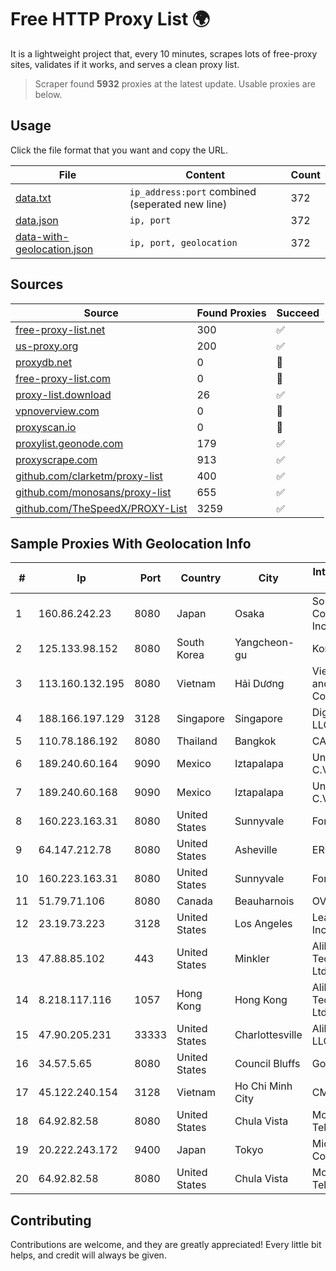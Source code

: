 
# Free HTTP Proxy List 🌍

It is a lightweight project that, every 10 minutes, scrapes lots of free-proxy sites, validates if it works, and serves a clean proxy list.


> Scraper found **5932** proxies at the latest update. Usable proxies are below.

## Usage

Click the file format that you want and copy the URL.


|File|Content|Count|
|----|-------|-----|
|[data.txt](https://raw.githubusercontent.com/themiralay/Proxy-List-World/master/data.txt)|`ip_address:port` combined (seperated new line)|372|
|[data.json](https://raw.githubusercontent.com/themiralay/Proxy-List-World/master/data.json)|`ip, port`|372|
|[data-with-geolocation.json](https://raw.githubusercontent.com/themiralay/Proxy-List-World/master/data-with-geolocation.json)|`ip, port, geolocation`|372|

## Sources

|Source|Found Proxies|Succeed|
|------|-------------|-------|
|[free-proxy-list.net](https://free-proxy-list.net)|300|✅|
|[us-proxy.org](https://www.us-proxy.org)|200|✅|
|[proxydb.net](http://proxydb.net)|0|🚫|
|[free-proxy-list.com](https://free-proxy-list.com/?page=&port=&type%5B%5D=http&type%5B%5D=https&up_time=0&search=Search)|0|🚫|
|[proxy-list.download](https://www.proxy-list.download/HTTP)|26|✅|
|[vpnoverview.com](https://vpnoverview.com/privacy/anonymous-browsing/free-proxy-servers)|0|🚫|
|[proxyscan.io](https://www.proxyscan.io)|0|🚫|
|[proxylist.geonode.com](https://proxylist.geonode.com/api/proxy-list?limit=300&page=1&sort_by=lastChecked&sort_type=desc&protocols=http,https)|179|✅|
|[proxyscrape.com](https://api.proxyscrape.com/v2/?request=displayproxies&protocol=http&timeout=10000&country=all&ssl=all&anonymity=all)|913|✅|
|[github.com/clarketm/proxy-list](https://raw.githubusercontent.com/clarketm/proxy-list/master/proxy-list-raw.txt)|400|✅|
|[github.com/monosans/proxy-list](https://raw.githubusercontent.com/monosans/proxy-list/main/proxies/http.txt)|655|✅|
|[github.com/TheSpeedX/PROXY-List](https://raw.githubusercontent.com/TheSpeedX/PROXY-List/master/http.txt)|3259|✅|


## Sample Proxies With Geolocation Info

|#|Ip|Port|Country|City|Internet Service Provider|
|-|--|----|-------|----|-------------------------|
|1|160.86.242.23|8080|Japan|Osaka|Sony Network Communications Inc|
|2|125.133.98.152|8080|South Korea|Yangcheon-gu|Korea Telecom|
|3|113.160.132.195|8080|Vietnam|Hải Dương|VietNam Post and Telecom Corporation|
|4|188.166.197.129|3128|Singapore|Singapore|DigitalOcean, LLC|
|5|110.78.186.192|8080|Thailand|Bangkok|CAT-BB|
|6|189.240.60.164|9090|Mexico|Iztapalapa|Uninet S.A. de C.V.|
|7|189.240.60.168|9090|Mexico|Iztapalapa|Uninet S.A. de C.V.|
|8|160.223.163.31|8080|United States|Sunnyvale|Fortinet Inc.|
|9|64.147.212.78|8080|United States|Asheville|ERC Broadband|
|10|160.223.163.31|8080|United States|Sunnyvale|Fortinet Inc.|
|11|51.79.71.106|8080|Canada|Beauharnois|OVH SAS|
|12|23.19.73.223|3128|United States|Los Angeles|Leaseweb USA, Inc.|
|13|47.88.85.102|443|United States|Minkler|Alibaba (US) Technology Co., Ltd.|
|14|8.218.117.116|1057|Hong Kong|Hong Kong|Alibaba (US) Technology Co., Ltd.|
|15|47.90.205.231|33333|United States|Charlottesville|Alibaba.com LLC|
|16|34.57.5.65|8080|United States|Council Bluffs|Google LLC|
|17|45.122.240.154|3128|Vietnam|Ho Chi Minh City|CMCTELECOM|
|18|64.92.82.58|8080|United States|Chula Vista|Momentum Telecom, Inc.|
|19|20.222.243.172|9400|Japan|Tokyo|Microsoft Corporation|
|20|64.92.82.58|8080|United States|Chula Vista|Momentum Telecom, Inc.|



## Contributing

Contributions are welcome, and they are greatly appreciated! Every
little bit helps, and credit will always be given.


